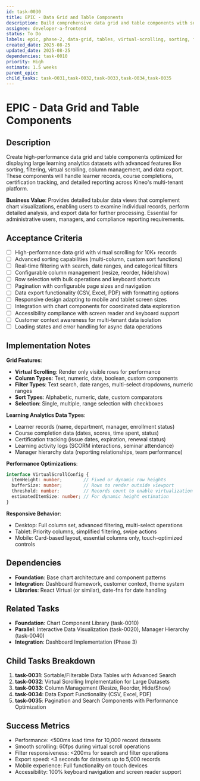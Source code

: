 ```yaml
---
id: task-0030
title: EPIC - Data Grid and Table Components
description: Build comprehensive data grid and table components with sorting, filtering, virtual scrolling, and export capabilities for learning analytics data
assignee: developer-a-frontend
status: To Do
labels: epic, phase-2, data-grid, tables, virtual-scrolling, sorting, filtering
created_date: 2025-08-25
updated_date: 2025-08-25
dependencies: task-0010
priority: High
estimate: 1.5 weeks
parent_epic: 
child_tasks: task-0031,task-0032,task-0033,task-0034,task-0035
---
```


# EPIC - Data Grid and Table Components

## Description
Create high-performance data grid and table components optimized for displaying large learning analytics datasets with advanced features like sorting, filtering, virtual scrolling, column management, and data export. These components will handle learner records, course completions, certification tracking, and detailed reporting across Kineo's multi-tenant platform.

**Business Value**: Provides detailed tabular data views that complement chart visualizations, enabling users to examine individual records, perform detailed analysis, and export data for further processing. Essential for administrative users, managers, and compliance reporting requirements.

## Acceptance Criteria
- [ ] High-performance data grid with virtual scrolling for 10K+ records
- [ ] Advanced sorting capabilities (multi-column, custom sort functions)
- [ ] Real-time filtering with search, date ranges, and categorical filters
- [ ] Configurable column management (resize, reorder, hide/show)
- [ ] Row selection with bulk operations and keyboard shortcuts
- [ ] Pagination with configurable page sizes and navigation
- [ ] Data export functionality (CSV, Excel, PDF) with formatting options
- [ ] Responsive design adapting to mobile and tablet screen sizes
- [ ] Integration with chart components for coordinated data exploration
- [ ] Accessibility compliance with screen reader and keyboard support
- [ ] Customer context awareness for multi-tenant data isolation
- [ ] Loading states and error handling for async data operations

## Implementation Notes
**Grid Features**:
- **Virtual Scrolling**: Render only visible rows for performance
- **Column Types**: Text, numeric, date, boolean, custom components
- **Filter Types**: Text search, date ranges, multi-select dropdowns, numeric ranges
- **Sort Types**: Alphabetic, numeric, date, custom comparators
- **Selection**: Single, multiple, range selection with checkboxes

**Learning Analytics Data Types**:
- Learner records (name, department, manager, enrollment status)
- Course completion data (dates, scores, time spent, status)
- Certification tracking (issue dates, expiration, renewal status)
- Learning activity logs (SCORM interactions, seminar attendance)
- Manager hierarchy data (reporting relationships, team performance)

**Performance Optimizations**:
```typescript
interface VirtualScrollConfig {
  itemHeight: number;        // Fixed or dynamic row heights
  bufferSize: number;        // Rows to render outside viewport
  threshold: number;         // Records count to enable virtualization
  estimatedItemSize: number; // For dynamic height estimation
}
```

**Responsive Behavior**:
- Desktop: Full column set, advanced filtering, multi-select operations
- Tablet: Priority columns, simplified filtering, swipe actions
- Mobile: Card-based layout, essential columns only, touch-optimized controls

## Dependencies
- **Foundation**: Base chart architecture and component patterns
- **Integration**: Dashboard framework, customer context, theme system
- **Libraries**: React Virtual (or similar), date-fns for date handling

## Related Tasks
- **Foundation**: Chart Component Library (task-0010)
- **Parallel**: Interactive Data Visualization (task-0020), Manager Hierarchy (task-0040)
- **Integration**: Dashboard Implementation (Phase 3)

## Child Tasks Breakdown
1. **task-0031**: Sortable/Filterable Data Tables with Advanced Search
2. **task-0032**: Virtual Scrolling Implementation for Large Datasets
3. **task-0033**: Column Management (Resize, Reorder, Hide/Show)
4. **task-0034**: Data Export Functionality (CSV, Excel, PDF)
5. **task-0035**: Pagination and Search Components with Performance Optimization

## Success Metrics
- Performance: <500ms load time for 10,000 record datasets
- Smooth scrolling: 60fps during virtual scroll operations
- Filter responsiveness: <200ms for search and filter operations
- Export speed: <3 seconds for datasets up to 5,000 records
- Mobile experience: Full functionality on touch devices
- Accessibility: 100% keyboard navigation and screen reader support